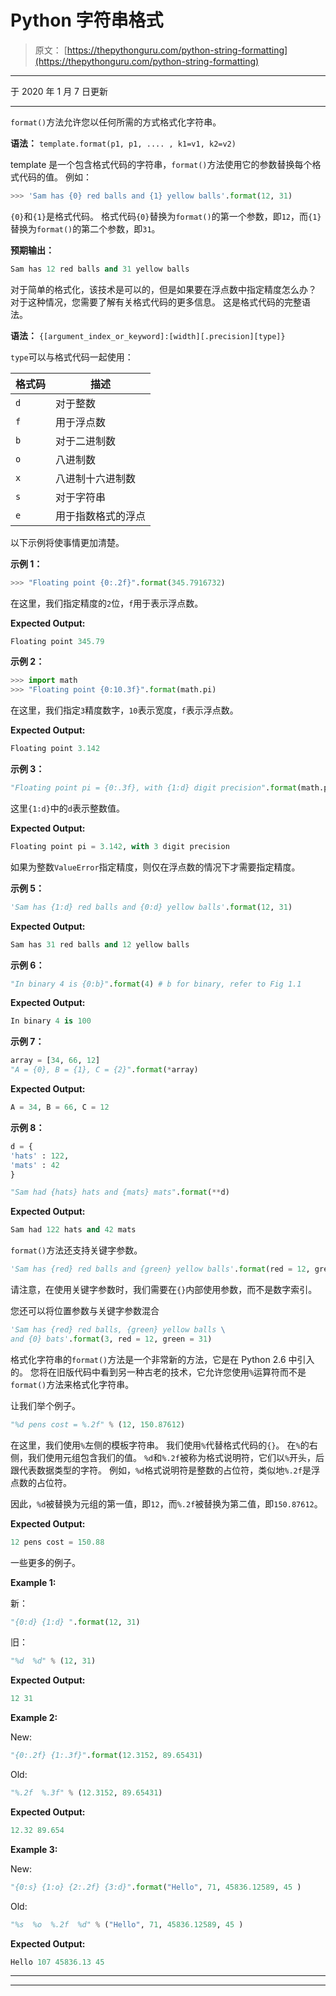 # Python 字符串格式

> 原文： [https://thepythonguru.com/python-string-formatting](https://thepythonguru.com/python-string-formatting)

* * *

于 2020 年 1 月 7 日更新

* * *

`format()`方法允许您以任何所需的方式格式化字符串。

**语法：** `template.format(p1, p1, .... , k1=v1, k2=v2)`

template 是一个包含格式代码的字符串，`format()`方法使用它的参数替换每个格式代码的值。 例如：

```py
>>> 'Sam has {0} red balls and {1} yellow balls'.format(12, 31)

```

`{0}`和`{1}`是格式代码。 格式代码`{0}`替换为`format()`的第一个参数，即`12`，而`{1}`替换为`format()`的第二个参数，即`31`。

**预期输出：**

```py
Sam has 12 red balls and 31 yellow balls

```

对于简单的格式化，该技术是可以的，但是如果要在浮点数中指定精度怎么办？ 对于这种情况，您需要了解有关格式代码的更多信息。 这是格式代码的完整语法。

**语法：** `{[argument_index_or_keyword]:[width][.precision][type]}`

`type`可以与格式代码一起使用：

| 格式码 | 描述 |
| --- | --- |
| `d` | 对于整数 |
| `f` | 用于浮点数 |
| `b` | 对于二进制数 |
| `o` | 八进制数 |
| `x` | 八进制十六进制数 |
| `s` | 对于字符串 |
| `e` | 用于指数格式的浮点 |

以下示例将使事情更加清楚。

**示例 1：**

```py
>>> "Floating point {0:.2f}".format(345.7916732)

```

在这里，我们指定精度的`2`位，`f`用于表示浮点数。

**Expected Output:**

```py
Floating point 345.79

```

**示例 2：**

```py
>>> import math
>>> "Floating point {0:10.3f}".format(math.pi)

```

在这里，我们指定`3`精度数字，`10`表示宽度，`f`表示浮点数。

**Expected Output:**

```py
Floating point 3.142

```

**示例 3：**

```py
"Floating point pi = {0:.3f}, with {1:d} digit precision".format(math.pi, 3)

```

这里`{1:d}`中的`d`表示整数值。

**Expected Output:**

```py
Floating point pi = 3.142, with 3 digit precision

```

如果为整数`ValueError`指定精度，则仅在浮点数的情况下才需要指定精度。

**示例 5：**

```py
'Sam has {1:d} red balls and {0:d} yellow balls'.format(12, 31)

```

**Expected Output:**

```py
Sam has 31 red balls and 12 yellow balls

```

**示例 6：**

```py
"In binary 4 is {0:b}".format(4) # b for binary, refer to Fig 1.1

```

**Expected Output:**

```py
In binary 4 is 100

```

**示例 7：**

```py
array = [34, 66, 12]
"A = {0}, B = {1}, C = {2}".format(*array)

```

**Expected Output:**

```py
A = 34, B = 66, C = 12

```

**示例 8：**

```py
d = {
'hats' : 122,
'mats' : 42
}

"Sam had {hats} hats and {mats} mats".format(**d)

```

**Expected Output:**

```py
Sam had 122 hats and 42 mats

```

`format()`方法还支持关键字参数。

```py
'Sam has {red} red balls and {green} yellow balls'.format(red = 12, green = 31)

```

请注意，在使用关键字参数时，我们需要在`{}`内部使用参数，而不是数字索引。

您还可以将位置参数与关键字参数混合

```py
'Sam has {red} red balls, {green} yellow balls \
and {0} bats'.format(3, red = 12, green = 31)

```

格式化字符串的`format()`方法是一个非常新的方法，它是在 Python 2.6 中引入的。 您将在旧版代码中看到另一种古老的技术，它允许您使用`%`运算符而不是`format()`方法来格式化字符串。

让我们举个例子。

```py
"%d pens cost = %.2f" % (12, 150.87612)

```

在这里，我们使用`%`左侧的模板字符串。 我们使用`%`代替格式代码的`{}`。 在`%`的右侧，我们使用元组包含我们的值。 `%d`和`%.2f`被称为格式说明符，它们以`%`开头，后跟代表数据类型的字符。 例如，`%d`格式说明符是整数的占位符，类似地`%.2f`是浮点数的占位符。

因此，`%d`被替换为元组的第一值，即`12`，而`%.2f`被替换为第二值，即`150.87612`。

**Expected Output:**

```py
12 pens cost = 150.88

```

一些更多的例子。

**Example 1:**

新：

```py
"{0:d} {1:d} ".format(12, 31)

```

旧：

```py
"%d  %d" % (12, 31)

```

**Expected Output:**

```py
12 31

```

**Example 2:**

New:

```py
"{0:.2f} {1:.3f}".format(12.3152, 89.65431)

```

Old:

```py
"%.2f  %.3f" % (12.3152, 89.65431)

```

**Expected Output:**

```py
12.32 89.654

```

**Example 3:**

New:

```py
"{0:s} {1:o} {2:.2f} {3:d}".format("Hello", 71, 45836.12589, 45 )

```

Old:

```py
"%s  %o  %.2f  %d" % ("Hello", 71, 45836.12589, 45 )

```

**Expected Output:**

```py
Hello 107 45836.13 45

```

* * *

* * *